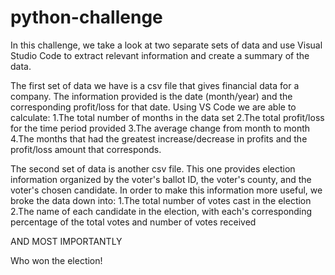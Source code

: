 # python-challenge

In this challenge, we take a look at two separate sets of data and use Visual Studio Code to extract relevant information and create a summary of the data. 

The first set of data we have is a csv file that gives financial data for a company. The information provided is the date (month/year) and the corresponding profit/loss for that date. Using VS Code we are able to calculate:
1.The total number of months in the data set
2.The total profit/loss for the time period provided
3.The average change from month to month
4.The months that had the greatest increase/decrease in profits and the profit/loss amount that corresponds.

The second set of data is another csv file. This one provides election information organized by the voter's ballot ID, the voter's county, and the voter's chosen candidate. In order to make this information more useful, we broke the data down into:
1.The total number of votes cast in the election
2.The name of each candidate in the election, with each's corresponding percentage of the total votes and number of votes received

AND MOST IMPORTANTLY

Who won the election!
